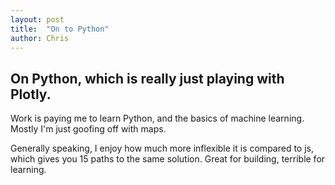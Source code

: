 ```yaml
---
layout: post
title:  "On to Python"
author: Chris
---
```


## On Python, which is really just playing with Plotly.

Work is paying me to learn Python, and the basics of machine learning. Mostly I'm just goofing off with maps. 

Generally speaking, I enjoy how much more inflexible it is compared to js, which gives you 15 paths to the same solution. Great for building, terrible for learning. 

